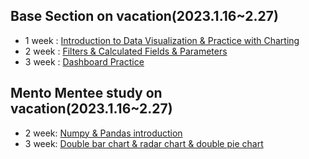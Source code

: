 ## Base Section on vacation(2023.1.16~2.27)  
- 1 week : [Introduction to Data Visualization & Practice with Charting](https://github.com/lo-lim/BOAZ/tree/main/Base_Section/1week) 
- 2 week : [Filters & Calculated Fields & Parameters](https://github.com/lo-lim/BOAZ/tree/main/Base_Section/2week)
- 3 week : [Dashboard Practice](https://github.com/lo-lim/BOAZ_visualization/tree/main/Base_Section/3week) 

## Mento Mentee study on vacation(2023.1.16~2.27)
- 2 week: [Numpy & Pandas introduction](https://github.com/lo-lim/BOAZ_visualization/tree/main/Mentor_study/2week)
- 3 week: [Double bar chart & radar chart & double pie chart](https://github.com/lo-lim/BOAZ_visualization/tree/main/Mentor_study/3week)
